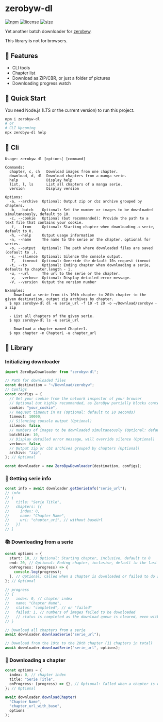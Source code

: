 # zerobyw-dl

[![npm](https://img.shields.io/npm/v/zerobyw-dl.svg)](https://www.npmjs.com/package/zerobyw-dl)
![license](https://img.shields.io/npm/l/zerobyw-dl.svg)
![size](https://img.shields.io/github/repo-size/yinyanfr/zerobyw-dl)

Yet another batch downloader for [zerobyw](https://zerobyw.github.io/).

This library is not for browsers.

## :star2: Features

- CLI tools
- Chapter list
- Download as ZIP/CBR, or just a folder of pictures
- Downloading progress watch

## :green_book: Quick Start

You need Node.js (LTS or the current version) to run this project.

```bash
npm i zerobyw-dl
# or
# CLI Upcoming
npx zerobyw-dl help
```

## :wrench: Cli

```
Usage: zerobyw-dl [options] [command]

Commands:
  chapter, c, ch   Download images from one chapter.
  download, d, dl  Download chapters from a manga serie.
  help             Display help
  list, l, ls      List all chapters of a manga serie.
  version          Display version

Options:
  -a, --archive  Optional: Output zip or cbz archive grouped by chapters.
  -b, --batch    Optional: Set the number or images to be downloaded simultaneously, default to 10.
  -c, --cookie   Optional (but recommanded): Provide the path to a text file that contains your cookie.
  -f, --from     Optional: Starting chapter when downloading a serie, default to 0.
  -h, --help     Output usage information
  -n, --name     The name to the serie or the chapter, optional for series.
  -o, --output   Optional: The path where downloaded files are saved (default to .).
  -s, --slience  Optional: Silence the console output.
  -T, --timeout  Optional: Override the default 10s request timeout
  -t, --to       Optional: Ending chapter when downloading a serie, defaults to chapter.length - 1.
  -u, --url      The url to the serie or the chapter.
  -v, --verbose  Optional: Display detailed error message.
  -V, --version  Output the version number

Examples:
  - Download a serie from its 10th chapter to 20th chapter to the given destination, output zip archives by chapter.
  $ npx zerobyw-dl dl -u serie_url -f 10 -t 20 -o ~/Download/zerobyw -a zip

  - List all chapters of the given serie.
  $ npx zerobyw-dl ls -u serie_url

  - Download a chapter named Chapter1.
  $ npx chapter -n Chapter1 -u chapter_url
```

## :book: Library

### Initializing downloader

```typescript
import ZeroBywDownloader from "zerobyw-dl";

// Path for downloaded files
const destination = "~/Download/zerobyw";
// Configs
const configs = {
  // Get your cookie from the network inspector of your browser
  // Optional but highly recommanded, as ZeroByw partially blocks content for non-paid users
  cookie: "your_cookie",
  // Request timeout in ms (Optional: default to 10 seconds)
  timeout: 10000,
  // Silencing console output (Optional)
  silence: false,
  // numbers of images to be downloaded simultaneously (Optional: default to 10)
  batchSize: 10,
  // Display detailed error message, will override silence (Optional)
  verbose: false,
  // Output zip or cbz archives grouped by chapters (Optional)
  archive: "zip",
}; // Optional

const downloader = new ZeroBywDownloader(destination, configs);
```

### :scroll: Getting serie info

```typescript
const info = await downloader.getSerieInfo("serie_url");
// info
// {
//   title: "Serie Title",
//   chapters: [{
//     index: 0,
//     name: "Chapter Name",
//     uri: "chapter_uri", // without baseUrl
//   }]
// }
```

### :books: Downloading from a serie

```typescript
const options = {
  start: 10, // Optional: Starting chapter, inclusive, default to 0
  end: 20, // Optional: Ending chapter, inclusive, default to the last (length - 1)
  onProgress: (progress) => {
    console.log(progress);
  }, // Optional: Called when a chapter is downloaded or failed to do so
}; // Optional

// progress
// {
//   index: 0, // chapter index
//   name: "Chapter Name",
//   status: "completed", // or "failed"
//   failed: 1, // numbers of images failed to be downloaded
//   // status is completed as the download queue is cleared, even with failed images.
// }

// Download all chapters from a serie
await downloader.downloadSerie("serie_url");

// Download from the 10th to the 20th chapter (11 chapters in total)
await downloader.downloadSerie("serie_url", options);
```

### :bookmark: Downloading a chapter

```typescript
const options = {
  index: 0, // chapter index
  title: "Serie Title",
  onProgress: (progress) => {}, // Optional: Called when a chapter is downloaded or failed to do so, the same as in serie options
}; // Optional

await downloader.downloadChapter(
  "Chapter Name",
  "chapter_url_with_base",
  options
);
```
